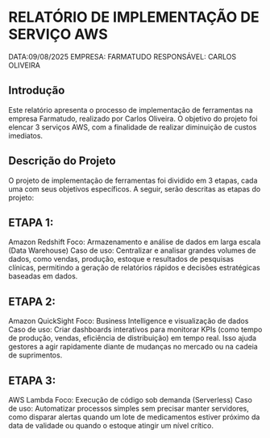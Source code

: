 # RELATÓRIO DE IMPLEMENTAÇÃO DE SERVIÇO AWS

DATA:09/08/2025
EMPRESA: FARMATUDO
RESPONSÁVEL: CARLOS OLIVEIRA

## Introdução
Este relatório apresenta o processo de implementação de ferramentas na empresa Farmatudo, realizado por Carlos Oliveira. O objetivo do projeto foi elencar 3 serviços AWS, com a finalidade de realizar diminuição de custos imediatos.

## Descrição do Projeto
O projeto de implementação de ferramentas foi dividido em 3 etapas, cada uma com seus objetivos específicos. A seguir, serão descritas as etapas do projeto:

## ETAPA 1:
Amazon Redshift
Foco: Armazenamento e análise de dados em larga escala (Data Warehouse)
Caso de uso:
Centralizar e analisar grandes volumes de dados, como vendas, produção, estoque e resultados de pesquisas clínicas, permitindo a geração de relatórios rápidos e decisões estratégicas baseadas em dados.

## ETAPA 2:
Amazon QuickSight
Foco: Business Intelligence e visualização de dados
Caso de uso:
Criar dashboards interativos para monitorar KPIs (como tempo de produção, vendas, eficiência de distribuição) em tempo real. Isso ajuda gestores a agir rapidamente diante de mudanças no mercado ou na cadeia de suprimentos.

## ETAPA 3:
AWS Lambda
Foco: Execução de código sob demanda (Serverless)
Caso de uso:
Automatizar processos simples sem precisar manter servidores, como disparar alertas quando um lote de medicamentos estiver próximo da data de validade ou quando o estoque atingir um nível crítico.
